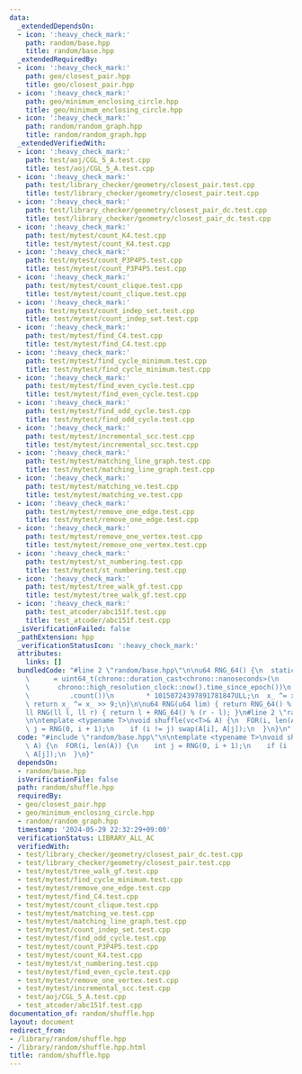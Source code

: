 ```yaml
---
data:
  _extendedDependsOn:
  - icon: ':heavy_check_mark:'
    path: random/base.hpp
    title: random/base.hpp
  _extendedRequiredBy:
  - icon: ':heavy_check_mark:'
    path: geo/closest_pair.hpp
    title: geo/closest_pair.hpp
  - icon: ':heavy_check_mark:'
    path: geo/minimum_enclosing_circle.hpp
    title: geo/minimum_enclosing_circle.hpp
  - icon: ':heavy_check_mark:'
    path: random/random_graph.hpp
    title: random/random_graph.hpp
  _extendedVerifiedWith:
  - icon: ':heavy_check_mark:'
    path: test/aoj/CGL_5_A.test.cpp
    title: test/aoj/CGL_5_A.test.cpp
  - icon: ':heavy_check_mark:'
    path: test/library_checker/geometry/closest_pair.test.cpp
    title: test/library_checker/geometry/closest_pair.test.cpp
  - icon: ':heavy_check_mark:'
    path: test/library_checker/geometry/closest_pair_dc.test.cpp
    title: test/library_checker/geometry/closest_pair_dc.test.cpp
  - icon: ':heavy_check_mark:'
    path: test/mytest/count_K4.test.cpp
    title: test/mytest/count_K4.test.cpp
  - icon: ':heavy_check_mark:'
    path: test/mytest/count_P3P4P5.test.cpp
    title: test/mytest/count_P3P4P5.test.cpp
  - icon: ':heavy_check_mark:'
    path: test/mytest/count_clique.test.cpp
    title: test/mytest/count_clique.test.cpp
  - icon: ':heavy_check_mark:'
    path: test/mytest/count_indep_set.test.cpp
    title: test/mytest/count_indep_set.test.cpp
  - icon: ':heavy_check_mark:'
    path: test/mytest/find_C4.test.cpp
    title: test/mytest/find_C4.test.cpp
  - icon: ':heavy_check_mark:'
    path: test/mytest/find_cycle_minimum.test.cpp
    title: test/mytest/find_cycle_minimum.test.cpp
  - icon: ':heavy_check_mark:'
    path: test/mytest/find_even_cycle.test.cpp
    title: test/mytest/find_even_cycle.test.cpp
  - icon: ':heavy_check_mark:'
    path: test/mytest/find_odd_cycle.test.cpp
    title: test/mytest/find_odd_cycle.test.cpp
  - icon: ':heavy_check_mark:'
    path: test/mytest/incremental_scc.test.cpp
    title: test/mytest/incremental_scc.test.cpp
  - icon: ':heavy_check_mark:'
    path: test/mytest/matching_line_graph.test.cpp
    title: test/mytest/matching_line_graph.test.cpp
  - icon: ':heavy_check_mark:'
    path: test/mytest/matching_ve.test.cpp
    title: test/mytest/matching_ve.test.cpp
  - icon: ':heavy_check_mark:'
    path: test/mytest/remove_one_edge.test.cpp
    title: test/mytest/remove_one_edge.test.cpp
  - icon: ':heavy_check_mark:'
    path: test/mytest/remove_one_vertex.test.cpp
    title: test/mytest/remove_one_vertex.test.cpp
  - icon: ':heavy_check_mark:'
    path: test/mytest/st_numbering.test.cpp
    title: test/mytest/st_numbering.test.cpp
  - icon: ':heavy_check_mark:'
    path: test/mytest/tree_walk_gf.test.cpp
    title: test/mytest/tree_walk_gf.test.cpp
  - icon: ':heavy_check_mark:'
    path: test_atcoder/abc151f.test.cpp
    title: test_atcoder/abc151f.test.cpp
  _isVerificationFailed: false
  _pathExtension: hpp
  _verificationStatusIcon: ':heavy_check_mark:'
  attributes:
    links: []
  bundledCode: "#line 2 \"random/base.hpp\"\n\nu64 RNG_64() {\n  static uint64_t x_\n\
    \      = uint64_t(chrono::duration_cast<chrono::nanoseconds>(\n              \
    \       chrono::high_resolution_clock::now().time_since_epoch())\n           \
    \          .count())\n        * 10150724397891781847ULL;\n  x_ ^= x_ << 7;\n \
    \ return x_ ^= x_ >> 9;\n}\n\nu64 RNG(u64 lim) { return RNG_64() % lim; }\n\n\
    ll RNG(ll l, ll r) { return l + RNG_64() % (r - l); }\n#line 2 \"random/shuffle.hpp\"\
    \n\ntemplate <typename T>\nvoid shuffle(vc<T>& A) {\n  FOR(i, len(A)) {\n    int\
    \ j = RNG(0, i + 1);\n    if (i != j) swap(A[i], A[j]);\n  }\n}\n"
  code: "#include \"random/base.hpp\"\n\ntemplate <typename T>\nvoid shuffle(vc<T>&\
    \ A) {\n  FOR(i, len(A)) {\n    int j = RNG(0, i + 1);\n    if (i != j) swap(A[i],\
    \ A[j]);\n  }\n}"
  dependsOn:
  - random/base.hpp
  isVerificationFile: false
  path: random/shuffle.hpp
  requiredBy:
  - geo/closest_pair.hpp
  - geo/minimum_enclosing_circle.hpp
  - random/random_graph.hpp
  timestamp: '2024-05-29 22:32:29+09:00'
  verificationStatus: LIBRARY_ALL_AC
  verifiedWith:
  - test/library_checker/geometry/closest_pair_dc.test.cpp
  - test/library_checker/geometry/closest_pair.test.cpp
  - test/mytest/tree_walk_gf.test.cpp
  - test/mytest/find_cycle_minimum.test.cpp
  - test/mytest/remove_one_edge.test.cpp
  - test/mytest/find_C4.test.cpp
  - test/mytest/count_clique.test.cpp
  - test/mytest/matching_ve.test.cpp
  - test/mytest/matching_line_graph.test.cpp
  - test/mytest/count_indep_set.test.cpp
  - test/mytest/find_odd_cycle.test.cpp
  - test/mytest/count_P3P4P5.test.cpp
  - test/mytest/count_K4.test.cpp
  - test/mytest/st_numbering.test.cpp
  - test/mytest/find_even_cycle.test.cpp
  - test/mytest/remove_one_vertex.test.cpp
  - test/mytest/incremental_scc.test.cpp
  - test/aoj/CGL_5_A.test.cpp
  - test_atcoder/abc151f.test.cpp
documentation_of: random/shuffle.hpp
layout: document
redirect_from:
- /library/random/shuffle.hpp
- /library/random/shuffle.hpp.html
title: random/shuffle.hpp
---
```

